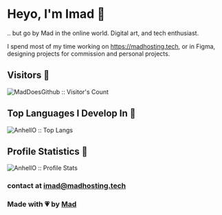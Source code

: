 # Heyo, I'm Imad 🍂
.. but go by Mad in the online world. Digital art, and tech enthusiast.

I spend most of my time working on https://madhosting.tech, or in Figma, designing projects for commission and personal projects.

## Visitors 🍍

<p><img src="https://profile-counter.glitch.me/{MadDoesGithub}/count.svg" alt="MadDoesGithub :: Visitor's Count" /></p>

## Top Languages I Develop In 🍓

<p><img src="https://github-readme-stats.vercel.app/api/top-langs/?username=MadDoesGithub&langs_count=10&theme=dracula&layout=compact" alt="AnhellO :: Top Langs" /></p>

## Profile Statistics 🍒

<p><img src="https://github-readme-stats.vercel.app/api?username=MadDoesGithub&show_icons=true&theme=dracula" alt="AnhellO :: Profile Stats" /></p>

### contact at [imad@madhosting.tech](mailto:imad@madhosting.tech)
### Made with 💗 by [Mad](https://madhosting.tech)
